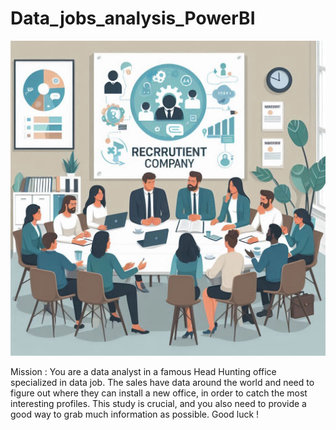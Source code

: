 # Data_jobs_analysis_PowerBI

<picture>
 <source media="(prefers-color-scheme: dark)" srcset="YOUR-DARKMODE-IMAGE">
 <source media="(prefers-color-scheme: light)" srcset="YOUR-LIGHTMODE-IMAGE">
 <img alt="data jobs recruitment" src="data_jobs.jfif">
</picture>


Mission : You are a data analyst in a famous Head Hunting office specialized in data job. The sales have data around the world and need to figure out where they can install a new office, in order to catch the most interesting profiles. This study is crucial, and you also need to provide a good way to grab much information as possible. Good luck !
